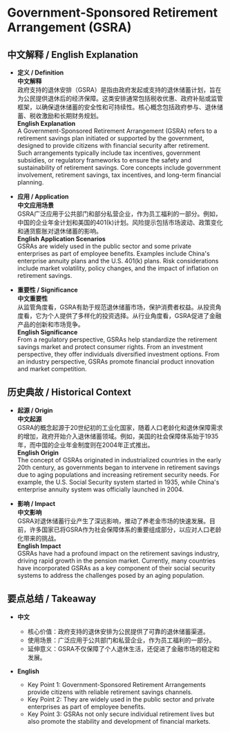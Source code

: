 # Government-Sponsored Retirement Arrangement (GSRA)

## 中文解释 / English Explanation

* **定义 / Definition**  
  **中文解释**  
  政府支持的退休安排（GSRA）是指由政府发起或支持的退休储蓄计划，旨在为公民提供退休后的经济保障。这类安排通常包括税收优惠、政府补贴或监管框架，以确保退休储蓄的安全性和可持续性。核心概念包括政府参与、退休储蓄、税收激励和长期财务规划。  
  **English Explanation**  
  A Government-Sponsored Retirement Arrangement (GSRA) refers to a retirement savings plan initiated or supported by the government, designed to provide citizens with financial security after retirement. Such arrangements typically include tax incentives, government subsidies, or regulatory frameworks to ensure the safety and sustainability of retirement savings. Core concepts include government involvement, retirement savings, tax incentives, and long-term financial planning.

* **应用 / Application**  
  **中文应用场景**  
  GSRA广泛应用于公共部门和部分私营企业，作为员工福利的一部分。例如，中国的企业年金计划和美国的401(k)计划。风险提示包括市场波动、政策变化和通货膨胀对退休储蓄的影响。  
  **English Application Scenarios**  
  GSRAs are widely used in the public sector and some private enterprises as part of employee benefits. Examples include China's enterprise annuity plans and the U.S. 401(k) plans. Risk considerations include market volatility, policy changes, and the impact of inflation on retirement savings.

* **重要性 / Significance**  
  **中文重要性**  
  从监管角度看，GSRA有助于规范退休储蓄市场，保护消费者权益。从投资角度看，它为个人提供了多样化的投资选择。从行业角度看，GSRA促进了金融产品的创新和市场竞争。  
  **English Significance**  
  From a regulatory perspective, GSRAs help standardize the retirement savings market and protect consumer rights. From an investment perspective, they offer individuals diversified investment options. From an industry perspective, GSRAs promote financial product innovation and market competition.

## 历史典故 / Historical Context

* **起源 / Origin**  
  **中文起源**  
  GSRA的概念起源于20世纪初的工业化国家，随着人口老龄化和退休保障需求的增加，政府开始介入退休储蓄领域。例如，美国的社会保障体系始于1935年，而中国的企业年金制度则在2004年正式推出。  
  **English Origin**  
  The concept of GSRAs originated in industrialized countries in the early 20th century, as governments began to intervene in retirement savings due to aging populations and increasing retirement security needs. For example, the U.S. Social Security system started in 1935, while China's enterprise annuity system was officially launched in 2004.

* **影响 / Impact**  
  **中文影响**  
  GSRA对退休储蓄行业产生了深远影响，推动了养老金市场的快速发展。目前，许多国家已将GSRA作为社会保障体系的重要组成部分，以应对人口老龄化带来的挑战。  
  **English Impact**  
  GSRAs have had a profound impact on the retirement savings industry, driving rapid growth in the pension market. Currently, many countries have incorporated GSRAs as a key component of their social security systems to address the challenges posed by an aging population.

## 要点总结 / Takeaway

* **中文**  
  - 核心价值：政府支持的退休安排为公民提供了可靠的退休储蓄渠道。  
  - 使用场景：广泛应用于公共部门和私营企业，作为员工福利的一部分。  
  - 延伸意义：GSRA不仅保障了个人退休生活，还促进了金融市场的稳定和发展。

* **English**  
  - Key Point 1: Government-Sponsored Retirement Arrangements provide citizens with reliable retirement savings channels.  
  - Key Point 2: They are widely used in the public sector and private enterprises as part of employee benefits.  
  - Key Point 3: GSRAs not only secure individual retirement lives but also promote the stability and development of financial markets.